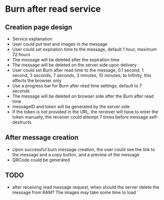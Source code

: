 # Burn after read service

## Creation page design

- Service explanation
- User could put text and images in the message
- User could set expiration time to the message, default 1 hour, maximum 72 hours
- The message will be deleted after the expiration time
- The message will be deleted on the server side upon delivery
- User could set Burn after read time to the message, 0.1 second, 1 second, 3 seconds, 7 seconds, 3 minutes, 10 minutes, to Infinity, this affects the browser only
- Use a progress bar for Burn after read time settings, default to 7 seconds
- The message will be deleted on browser side after the Burn after read time
- messageID and token will be generated by the server side
- If the token is not provided in the URL, the receiver will have to enter the token manually, the receiver could attempt 7 times before message self-destructs

## After message creation
- Upon successful burn message creation, the user could see the link to the message and a copy button, and a preview of the message
- QRCode could be generated

## TODO

- after receiving read message request, when should the server delete the message from RAM? The images may take some time to load